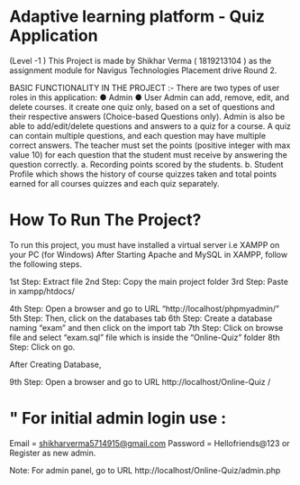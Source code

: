 # Adaptive learning platform - Quiz Application
(Level -1 )
This Project is made by Shikhar Verma ( 1819213104 ) as the assignment module for Navigus Technologies Placement drive Round 2. 



BASIC FUNCTIONALITY IN THE PROJECT  :- 
There are two types of user roles in this application:
● Admin
● User
Admin can add, remove, edit, and delete courses. it create one quiz only, based on a set of questions and their respective
answers (Choice-based Questions only). Admin is also be able to
add/edit/delete questions and answers to a quiz for a course.
A quiz can contain multiple questions, and each question may have multiple correct
answers. The teacher must set the points (positive integer with max value 10) for each
question that the student must receive by answering the question correctly.
a. Recording points scored by the students.
b. Student Profile which shows the history of course quizzes taken and total
points earned for all courses quizzes and each quiz separately.





                                
# How To Run The Project?
To run this project, you must have installed a virtual server i.e XAMPP on your PC (for Windows)
After Starting Apache and MySQL in XAMPP, follow the following steps.

1st Step: Extract file
2nd Step: Copy the main project folder
3rd Step: Paste in xampp/htdocs/

4th Step: Open a browser and go to URL “http://localhost/phpmyadmin/”
5th Step: Then, click on the databases tab
6th Step: Create a database naming “exam” and then click on the import tab
7th Step: Click on browse file and select “exam.sql” file which is inside the “Online-Quiz” folder
8th Step: Click on go.

After Creating Database,

9th Step: Open a browser and go to URL http://localhost/Online-Quiz /
# " For initial admin login use : 
Email = shikharverma5714915@gmail.com
Password = Hellofriends@123
or Register as new admin.

Note: For admin panel, go to URL http://localhost/Online-Quiz/admin.php
